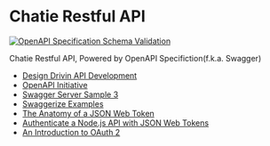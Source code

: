 # Chatie Restful API
[![OpenAPI Specification Schema Validation](https://online.swagger.io/validator?url=https://raw.githubusercontent.com/Chatie/api/master/spec/swagger.yaml)](http://editor.swagger.io/#/?import=https://raw.githubusercontent.com/Chatie/api/master/spec/swagger.yaml)

Chatie Restful API, Powered by OpenAPI Specifiction(f.k.a. Swagger)

* [Design Drivin API Development](http://www.slideshare.net/sofj/design-driven-api-development)
* [OpenAPI Initiative](https://www.openapis.org/)
* [Swagger Server Sample 3](https://github.com/BigstickCarpet/swagger-server/tree/master/samples/sample3)
* [Swaggerize Examples](https://github.com/subeeshcbabu/swaggerize-examples)
* [The Anatomy of a JSON Web Token](https://scotch.io/tutorials/the-anatomy-of-a-json-web-token)
* [Authenticate a Node.js API with JSON Web Tokens](https://scotch.io/tutorials/authenticate-a-node-js-api-with-json-web-tokens)
* [An Introduction to OAuth 2](https://www.digitalocean.com/community/tutorials/an-introduction-to-oauth-2)
